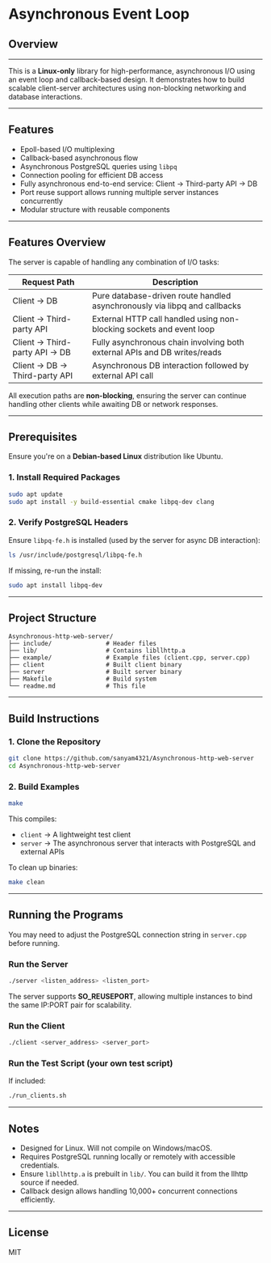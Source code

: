 # Asynchronous Event Loop

## Overview

---

This is a **Linux-only** library for high-performance, asynchronous I/O using an event loop and callback-based design. It demonstrates how to build scalable client-server architectures using non-blocking networking and database interactions.

---

## Features

* Epoll-based I/O multiplexing
* Callback-based asynchronous flow
* Asynchronous PostgreSQL queries using `libpq`
* Connection pooling for efficient DB access
* Fully asynchronous end-to-end service: Client → Third-party API → DB
* Port reuse support allows running multiple server instances concurrently
* Modular structure with reusable components

---

## Features Overview

The server is capable of handling any combination of I/O tasks:

| Request Path                  | Description                                                               |
| ----------------------------- | ------------------------------------------------------------------------- |
| Client → DB                   | Pure database-driven route handled asynchronously via libpq and callbacks |
| Client → Third-party API      | External HTTP call handled using non-blocking sockets and event loop      |
| Client → Third-party API → DB | Fully asynchronous chain involving both external APIs and DB writes/reads |
| Client → DB → Third-party API | Asynchronous DB interaction followed by external API call                 |

All execution paths are **non-blocking**, ensuring the server can continue handling other clients while awaiting DB or network responses.

---

## Prerequisites

Ensure you're on a **Debian-based Linux** distribution like Ubuntu.

### 1. Install Required Packages

```bash
sudo apt update
sudo apt install -y build-essential cmake libpq-dev clang
```

### 2. Verify PostgreSQL Headers

Ensure `libpq-fe.h` is installed (used by the server for async DB interaction):

```bash
ls /usr/include/postgresql/libpq-fe.h
```

If missing, re-run the install:

```bash
sudo apt install libpq-dev
```

---

## Project Structure

```
Asynchronous-http-web-server/
├── include/               # Header files
├── lib/                   # Contains libllhttp.a
├── example/               # Example files (client.cpp, server.cpp)
├── client                 # Built client binary
├── server                 # Built server binary
├── Makefile               # Build system
└── readme.md              # This file
```

---

## Build Instructions

### 1. Clone the Repository

```bash
git clone https://github.com/sanyam4321/Asynchronous-http-web-server
cd Asynchronous-http-web-server
```

### 2. Build Examples

```bash
make
```

This compiles:

* `client` → A lightweight test client
* `server` → The asynchronous server that interacts with PostgreSQL and external APIs

To clean up binaries:

```bash
make clean
```

---

## Running the Programs

You may need to adjust the PostgreSQL connection string in `server.cpp` before running.

### Run the Server

```bash
./server <listen_address> <listen_port>
```

The server supports **SO\_REUSEPORT**, allowing multiple instances to bind the same IP\:PORT pair for scalability.

### Run the Client

```bash
./client <server_address> <server_port>
```

### Run the Test Script (your own test script)

If included:

```bash
./run_clients.sh
```

---

## Notes

* Designed for Linux. Will not compile on Windows/macOS.
* Requires PostgreSQL running locally or remotely with accessible credentials.
* Ensure `libllhttp.a` is prebuilt in `lib/`. You can build it from the llhttp source if needed.
* Callback design allows handling 10,000+ concurrent connections efficiently.

---

## License

MIT
